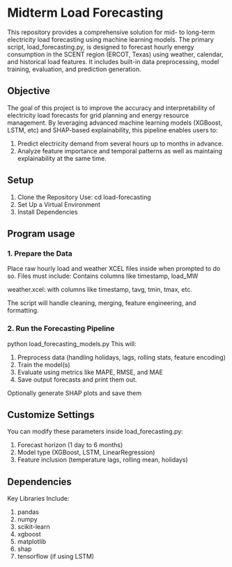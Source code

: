 # Midterm Load Forecasting
This repository provides a comprehensive solution for mid- to long-term electricity load forecasting using machine learning models. The primary script, load_forecasting.py, is designed to forecast hourly energy consumption in the SCENT region (ERCOT, Texas) using weather, calendar, and historical load features. It includes built-in data preprocessing, model training, evaluation, and prediction generation.

## Objective
The goal of this project is to improve the accuracy and interpretability of electricity load forecasts for grid planning and energy resource management. By leveraging advanced machine learning models (XGBoost, LSTM, etc) and SHAP-based explainability, this pipeline enables users to:
1. Predict electricity demand from several hours up to months in advance.
2. Analyze feature importance and temporal patterns as well as maintaing explainability at the same time. 

## Setup
1. Clone the Repository
Use: cd load-forecasting
2. Set Up a Virtual Environment 
3. Install Dependencies

## Program usage

### 1. Prepare the Data
Place raw hourly load and weather XCEL files inside when prompted to do so. Files must include:
Contains columns like timestamp, load_MW

weather.xcel: with columns like timestamp, tavg, tmin, tmax, etc.

The script will handle cleaning, merging, feature engineering, and formatting.

### 2. Run the Forecasting Pipeline

python load_forecasting_models.py
This will:
1. Preprocess data (handling holidays, lags, rolling stats, feature encoding)
2. Train the model(s)
3. Evaluate using metrics like MAPE, RMSE, and MAE
4. Save output forecasts and print them out.

Optionally generate SHAP plots and save them

## Customize Settings
You can modify these parameters inside load_forecasting.py:
1. Forecast horizon (1 day to 6 months)
2. Model type (XGBoost, LSTM, LinearRegression)
3. Feature inclusion (temperature lags, rolling mean, holidays)

## Dependencies
Key Libraries Include:
1. pandas
2. numpy
3. scikit-learn
4. xgboost
5. matplotlib
6. shap
7. tensorflow (if using LSTM)
